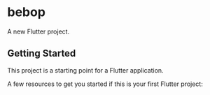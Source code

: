 # bebop

A new Flutter project.

## Getting Started

This project is a starting point for a Flutter application.

A few resources to get you started if this is your first Flutter project:
 
